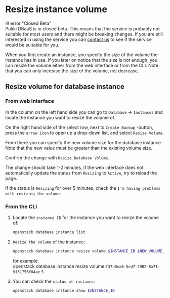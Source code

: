# Resize instance volume

!!! error "Closed Beta"  
    Pukki DBaaS is in closed beta. This means that the service is probably not suitable for most users
    and there might be breaking changes. If you are still interested in using the service you can
    [contact us](../../support/contact.md) to see if the service would be suitable for you.  

When you first create an instance, you specify the size of the volume the instance has in use. If you later on notice that the size is not enough, you can resize the volume either from the web interface or from the CLI. Note that you can only increase the size of the volume, not decrease.  

## Resize volume for database instance  

### From web interface

In the column on the left hand side you can go to `Database` -> `Instances` and locate the instance you want to resize the volume of.  

On the right hand side of the select row, next to `Create Backup` -button, press the `arrow icon` to open up a drop-down list, and select `Resize Volume`.

From there you can specify the new volume size for the database instance. Note that the new value must be greater than the existing volume size.

Confirm the change with `Resize Database Volume`.

The change should take 1-2 minutes, if the web interface does not automatically update the status from `Resizing` to `Active`, try to reload the page.

If the status is `Resizing` for over 5 minutes, check the `I'm having problems with resizing the volume`.  

### From the CLI

1. Locate the `instance ID` for the instance you want to resize the volume of:

    ```sh
    openstack database instance list
    ```

2. `Resize the volume` of the instance:

    ```sh
    openstack database instance resize volume $INSTANCE_ID $NEW_VOLUME_SIZE
    ```

    for example:  
    openstack database instance resize volume `f37a8ea6-5ed7-4982-8a71-9131756f04ae` `5`

3. You can check the `status of instance`:

    ```sh
    openstack database instance show $INSTANCE_ID
    ```  
